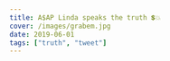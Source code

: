 ```yaml
---
title: A$AP Linda speaks the truth 💲💥
cover: /images/grabem.jpg
date: 2019-06-01
tags: ["truth", "tweet"]
---
```

